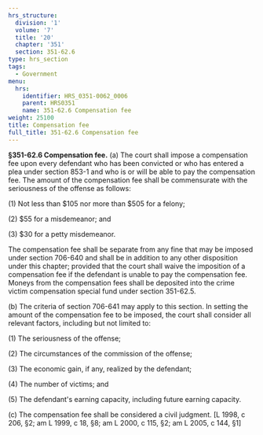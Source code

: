 ```yaml
---
hrs_structure:
  division: '1'
  volume: '7'
  title: '20'
  chapter: '351'
  section: 351-62.6
type: hrs_section
tags:
  - Government
menu:
  hrs:
    identifier: HRS_0351-0062_0006
    parent: HRS0351
    name: 351-62.6 Compensation fee
weight: 25100
title: Compensation fee
full_title: 351-62.6 Compensation fee
---
```

**§351-62.6 Compensation fee.** (a) The court shall impose a compensation fee upon every defendant who has been convicted or who has entered a plea under section 853-1 and who is or will be able to pay the compensation fee. The amount of the compensation fee shall be commensurate with the seriousness of the offense as follows:

(1) Not less than $105 nor more than $505 for a felony;

(2) $55 for a misdemeanor; and

(3) $30 for a petty misdemeanor.

The compensation fee shall be separate from any fine that may be imposed under section 706-640 and shall be in addition to any other disposition under this chapter; provided that the court shall waive the imposition of a compensation fee if the defendant is unable to pay the compensation fee. Moneys from the compensation fees shall be deposited into the crime victim compensation special fund under section 351-62.5.

(b) The criteria of section 706-641 may apply to this section. In setting the amount of the compensation fee to be imposed, the court shall consider all relevant factors, including but not limited to:

(1) The seriousness of the offense;

(2) The circumstances of the commission of the offense;

(3) The economic gain, if any, realized by the defendant;

(4) The number of victims; and

(5) The defendant's earning capacity, including future earning capacity.

(c) The compensation fee shall be considered a civil judgment. [L 1998, c 206, §2; am L 1999, c 18, §8; am L 2000, c 115, §2; am L 2005, c 144, §1]